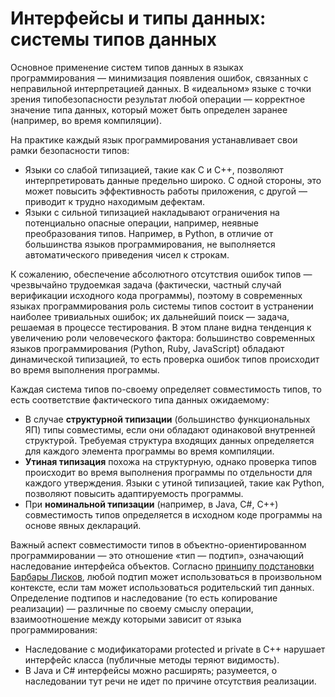 # Интерфейсы и типы данных: системы типов данных

Основное применение систем типов данных в языках программирования —
минимизация появления ошибок, связанных с неправильной интерпретацией данных.
В «идеальном» языке с точки зрения типобезопасности результат любой операции —
корректное значение типа данных, который может быть определен заранее (например,
во время компиляции).

На практике каждый язык программирования устанавливает свои рамки безопасности типов:

* Языки со слабой типизацией, такие как C и C++, позволяют интерпретировать данные
  предельно широко. С одной стороны, это может повысить эффективность работы приложения,
  с другой — приводит к трудно находимым дефектам.
* Языки с сильной типизацией накладывают ограничения на потенциально опасные операции,
  например, неявные преобразования типов. Например, в Python, в отличие от большинства
  языков программирования, не выполняется автоматического приведения чисел к строкам.

К сожалению, обеспечение абсолютного отсутствия ошибок типов — чрезвычайно трудоемкая
задача (фактически, частный случай верификации исходного кода программы),
поэтому в современных языках программирования роль системы типов состоит в устранении
наиболее тривиальных ошибок; их дальнейший поиск — задача, решаемая в процессе тестирования.
В этом плане видна тенденция к увеличению роли человеческого фактора: большинство
современных языков программирования (Python, Ruby, JavaScript) обладают
динамической типизацией, то есть проверка ошибок типов происходит во время
выполнения программы.

Каждая система типов по-своему определяет совместимость типов, то есть соответствие
фактического типа данных ожидаемому:

* В случае **структурной типизации** (большинство функциональных ЯП) типы совместимы,
  если они обладают одинаковой внутренней структурой. Требуемая структура входящих
  данных определяется для каждого элемента программы во время компиляции.
* **Утиная типизация** похожа на структурную, однако проверка типов происходит
  во время выполнения программы по отдельности для каждого утверждения.
  Языки с утиной типизацией, такие как Python, позволяют повысить
  адаптируемость программы.
* При **номинальной типизации** (например, в Java, C#, C++) совместимость типов
  определяется в исходном коде программы на основе явных деклараций.

Важный аспект совместимости типов в объектно-ориентированном программировании —
это отношение «тип — подтип», означающий наследование интерфейса объектов.
Согласно [принципу подстановки Барбары Лисков][subst], любой подтип может использоваться
в произвольном контексте, если там может использоваться родительский тип данных.
Определение подтипов и наследование (то есть копирование реализации) —
различные по своему смыслу операции, взаимоотношение между которыми зависит
от языка программирования:

* Наследование с модификаторами protected и private в C++ нарушает интерфейс класса
  (публичные методы теряют видимость).
* В Java и C# интерфейсы можно расширять; разумеется, о наследовании тут речи
  не идет по причине отсутствия реализации.

[subst]: https://en.wikipedia.org/wiki/Liskov_substitution_principle
